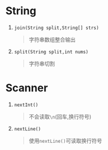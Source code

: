 # String

1. `join(String split,String[] strs)`

   > 字符串数组整合输出

2. `split(String split,int nums)`

   > 字符串切割

# Scanner

1. `nextInt()` 

   > 不会读取`\n`(回车,换行符号)

2. `nextLine()`

   > 使用`nextLine()`可读取换行符号